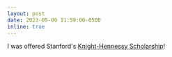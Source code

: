 ```yaml
---
layout: post
date: 2023-05-09 11:59:00-0500
inline: true
---
```


I was offered Stanford's <a href="https://knight-hennessy.stanford.edu/">Knight-Hennessy Scholarship</a>!
